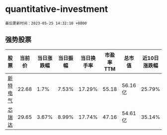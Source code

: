 # quantitative-investment

`最后更新时间：2023-05-25 14:32:10 +0800`

## 强势股票

|股票|当前价|当日涨跌幅|当日振幅|当日换手率|市盈率TTM|总市值|近10日涨跌幅|
|----|----|----|----|----|----|----|----|
|[新特电气](https://xueqiu.com/S/SZ301120)|22.68|1.7%|7.53%|17.29%|55.18|56.16亿|25.79%|
|[芯瑞达](https://xueqiu.com/S/SZ002983)|29.65|3.67%|8.99%|17.74%|47.16|54.61亿|35.14%|
